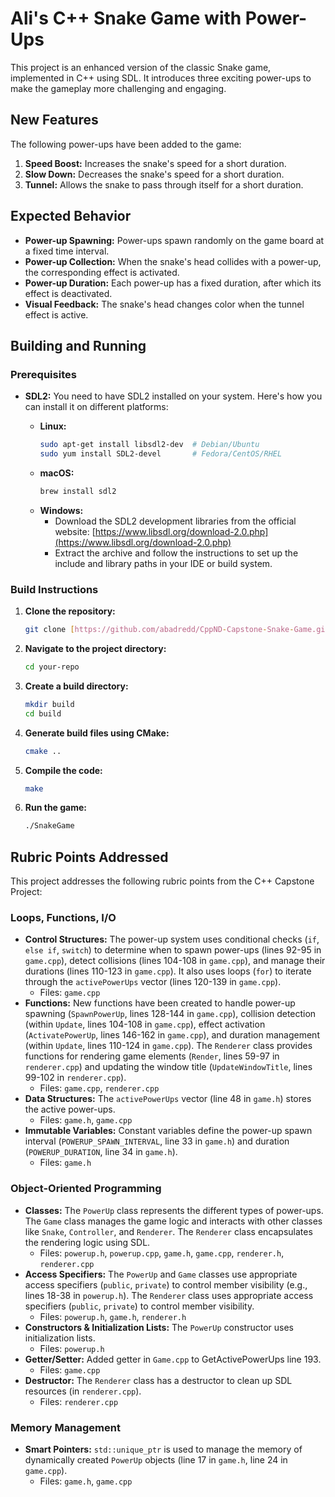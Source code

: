 # Ali's C++ Snake Game with Power-Ups

This project is an enhanced version of the classic Snake game, implemented in C++ using SDL. It introduces three exciting power-ups to make the gameplay more challenging and engaging.

## New Features

The following power-ups have been added to the game:

1.  **Speed Boost:** Increases the snake's speed for a short duration.
2.  **Slow Down:** Decreases the snake's speed for a short duration.
3.  **Tunnel:** Allows the snake to pass through itself for a short duration.

## Expected Behavior

*   **Power-up Spawning:** Power-ups spawn randomly on the game board at a fixed time interval.
*   **Power-up Collection:** When the snake's head collides with a power-up, the corresponding effect is activated.
*   **Power-up Duration:** Each power-up has a fixed duration, after which its effect is deactivated.
*   **Visual Feedback:** The snake's head changes color when the tunnel effect is active.

## Building and Running

### Prerequisites

*   **SDL2:** You need to have SDL2 installed on your system. Here's how you can install it on different platforms:

    *   **Linux:**
        ```bash
        sudo apt-get install libsdl2-dev  # Debian/Ubuntu
        sudo yum install SDL2-devel       # Fedora/CentOS/RHEL
        ```
    *   **macOS:**
        ```bash
        brew install sdl2
        ```
    *   **Windows:**
        *   Download the SDL2 development libraries from the official website: [https://www.libsdl.org/download-2.0.php](https://www.libsdl.org/download-2.0.php)
        *   Extract the archive and follow the instructions to set up the include and library paths in your IDE or build system.

### Build Instructions

1.  **Clone the repository:**
    ```bash
    git clone [https://github.com/abadredd/CppND-Capstone-Snake-Game.git]([https://github.com/your-username/your-repo.git](https://github.com/abadredd/CppND-Capstone-Snake-Game.git))
    ```
2.  **Navigate to the project directory:**
    ```bash
    cd your-repo
    ```
3.  **Create a build directory:**
    ```bash
    mkdir build
    cd build
    ```
4.  **Generate build files using CMake:**
    ```bash
    cmake ..
    ```
5.  **Compile the code:**
    ```bash
    make
    ```
6.  **Run the game:**
    ```bash
    ./SnakeGame
    ```

## Rubric Points Addressed

This project addresses the following rubric points from the C++ Capstone Project:

### Loops, Functions, I/O

*   **Control Structures:** The power-up system uses conditional checks (`if`, `else if`, `switch`) to determine when to spawn power-ups (lines 92-95 in `game.cpp`), detect collisions (lines 104-108 in `game.cpp`), and manage their durations (lines 110-123 in `game.cpp`). It also uses loops (`for`) to iterate through the `activePowerUps` vector (lines 120-139 in `game.cpp`).
    *   Files: `game.cpp`
*   **Functions:** New functions have been created to handle power-up spawning (`SpawnPowerUp`, lines 128-144 in `game.cpp`), collision detection (within `Update`, lines 104-108 in `game.cpp`), effect activation (`ActivatePowerUp`, lines 146-162 in `game.cpp`), and duration management (within `Update`, lines 110-124 in `game.cpp`). The `Renderer` class provides functions for rendering game elements (`Render`, lines 59-97 in `renderer.cpp`) and updating the window title (`UpdateWindowTitle`, lines 99-102 in `renderer.cpp`).
    *   Files: `game.cpp`, `renderer.cpp`
*   **Data Structures:** The `activePowerUps` vector (line 48 in `game.h`) stores the active power-ups.
    *   Files: `game.h`, `game.cpp`
*   **Immutable Variables:** Constant variables define the power-up spawn interval (`POWERUP_SPAWN_INTERVAL`, line 33 in `game.h`) and duration (`POWERUP_DURATION`, line 34 in `game.h`).
    *   Files: `game.h`

### Object-Oriented Programming

*   **Classes:** The `PowerUp` class represents the different types of power-ups. The `Game` class manages the game logic and interacts with other classes like `Snake`, `Controller`, and `Renderer`. The `Renderer` class encapsulates the rendering logic using SDL.
    *   Files: `powerup.h`, `powerup.cpp`, `game.h`, `game.cpp`, `renderer.h`, `renderer.cpp`
*   **Access Specifiers:** The `PowerUp` and `Game` classes use appropriate access specifiers (`public`, `private`) to control member visibility (e.g., lines 18-38 in `powerup.h`). The `Renderer` class uses appropriate access specifiers (`public`, `private`) to control member visibility.
    *   Files: `powerup.h`, `game.h`, `renderer.h`
*   **Constructors & Initialization Lists:** The `PowerUp` constructor uses initialization lists. 
    *   Files: `powerup.h`
*   **Getter/Setter:** Added getter in  `Game.cpp` to GetActivePowerUps line 193. 
    *   Files: `game.cpp`
*   **Destructor:** The `Renderer` class has a destructor to clean up SDL resources (in `renderer.cpp`).
    *   Files: `renderer.cpp`

### Memory Management

*   **Smart Pointers:** `std::unique_ptr` is used to manage the memory of dynamically created `PowerUp` objects (line 17 in `game.h`, line 24 in `game.cpp`).
    *   Files: `game.h`, `game.cpp`

